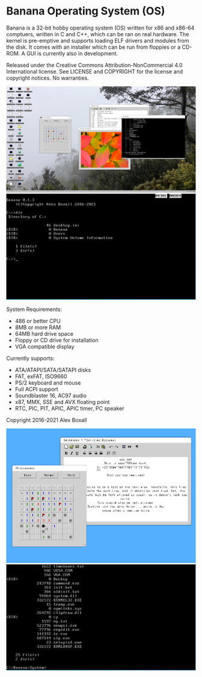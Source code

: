 # Banana Operating System (OS)
Banana is a 32-bit hobby operating system (OS) written for x86 and x86-64 comptuers, written in C and C++, which can be ran on real hardware. The kernel is pre-emptive and supports loading ELF drivers and modules from the disk.
It comes with an installer which can be run from floppies or a CD-ROM. A GUI is currently also in development. 

Released under the Creative Commons Attribution-NonCommercial 4.0 International license.
See LICENSE and COPYRIGHT for the license and copyright notices. No warranties.

![Banana GUI (VESA)](https://github.com/A22347/Banana-Operating-System/blob/main/doc/images/bna_vesa6.png "Banana GUI (VESA)")
![Banana command line](https://github.com/A22347/Banana-Operating-System/blob/main/doc/images/bna_prompt.PNG "Banana command line")

System Requirements:
 - 486 or better CPU
 - 8MB or more RAM
 - 64MB hard drive space
 - Floppy or CD drive for installation
 - VGA compatible display
 
 Currently supports:
  - ATA/ATAPI/SATA/SATAPI disks
  - FAT, exFAT, ISO9660
  - PS/2 keyboard and mouse
  - Full ACPI support
  - Soundblaster 16, AC97 audio
  - x87, MMX, SSE and AVX floating point
  - RTC, PIC, PIT, APIC, APIC timer, PC speaker
  
  
Copyright 2016-2021 Alex Boxall

![Banana GUI (VESA)](https://github.com/A22347/Banana-Operating-System/blob/main/doc/images/bna_vesa5.PNG "Banana GUI (VESA)")
![Banana command line](https://github.com/A22347/Banana-Operating-System/blob/main/doc/images/bna_prompt2.PNG "Banana command line")
